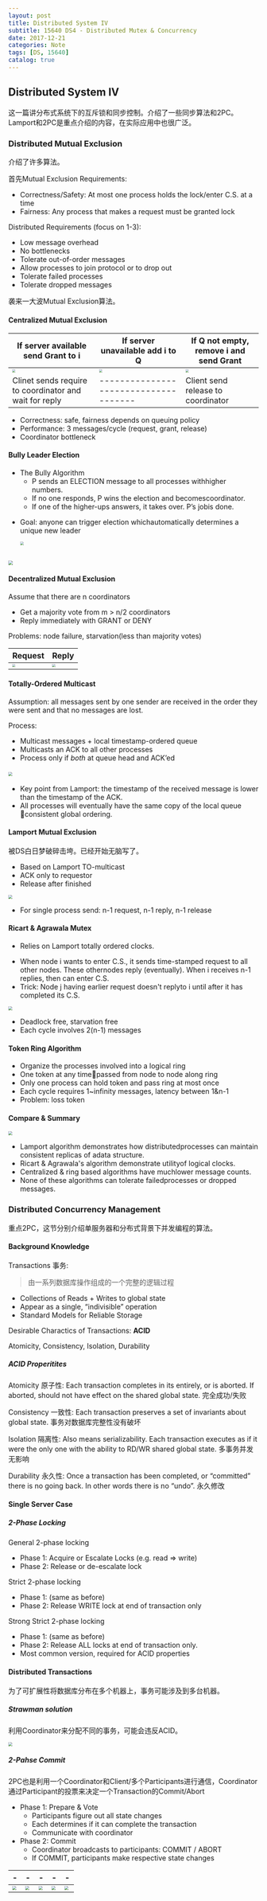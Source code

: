 ```yaml
---
layout: post
title: Distributed System IV
subtitle: 15640 DS4 - Distributed Mutex & Concurrency
date: 2017-12-21
categories: Note
tags: [DS, 15640]
catalog: true
---
```


## Distributed System IV

这一篇讲分布式系统下的互斥锁和同步控制。介绍了一些同步算法和2PC。Lamport和2PC是重点介绍的内容，在实际应用中也很广泛。

### Distributed Mutual Exclusion

介绍了许多算法。

首先Mutual Exclusion Requirements:

* Correctness/Safety: At most one process holds the lock/enter C.S. at a time
* Fairness: Any process that makes a request must be granted lock

Distributed Requirements (focus on 1-3):

* Low message overhead
* No bottlenecks
* Tolerate out-of-order messages
* Allow processes to join protocol or to drop out
* Tolerate failed processes
* Tolerate dropped messages

袭来一大波Mutual Exclusion算法。

#### Centralized Mutual Exclusion

<style>

table th:first-of-type {

    width: 100px;

}

</style>

| If server available send Grant to i      | If server unavailable add i to Q         | If Q not empty, remove i and send Grant  |
| ---------------------------------------- | ---------------------------------------- | ---------------------------------------- |
| <img src="https://raw.githubusercontent.com/YijiaJin/Plot/master/central1.png" style="zoom:40%"> | <img src="https://raw.githubusercontent.com/YijiaJin/Plot/master/central2.png" style="zoom:40%"> | <img src="https://raw.githubusercontent.com/YijiaJin/Plot/master/central3.png" style="zoom:40%"> |
| Clinet sends require to coordinator and wait for reply | -------------------------------------    | Client send release to coordinator       |

* Correctness: safe, fairness depends on queuing policy
* Performance: 3 messages/cycle (request, grant, release)
* Coordinator bottleneck

#### Bully Leader Election

* The Bully Algorithm
  * P sends an ELECTION message to all processes withhigher numbers.
  * If no one responds, P wins the election and becomescoordinator.
  * If one of the higher-ups answers, it takes over. P’s jobis done.

- Goal: anyone can trigger election whichautomatically determines a unique new leader

  <img src="https://raw.githubusercontent.com/YijiaJin/Plot/master/bully1.png" style="zoom:45%">

​				
<img src="https://raw.githubusercontent.com/YijiaJin/Plot/master/bully2.png" style="zoom:55%">

#### Decentralized Mutual Exclusion

Assume that there are n coordinators

* Get a majority vote from m > n/2 coordinators
* Reply immediately with GRANT or DENY

Problems: node failure, starvation(less than majority votes)

| Request                                  | Reply                                    |
| ---------------------------------------- | ---------------------------------------- |
| <img src="https://raw.githubusercontent.com/YijiaJin/Plot/master/decentral1.png" style="zoom:40%"> | <img src="https://raw.githubusercontent.com/YijiaJin/Plot/master/decentral2.png" style="zoom:40%"> |

#### Totally-Ordered Multicast

Assumption: all messages sent by one sender are received in the order they were sent and that no messages are lost.

Process:

* Multicast messages + local timestamp-ordered queue
* Multicasts an ACK to all other processes
* Process only if *both* at queue head and ACK’ed


<img src="https://raw.githubusercontent.com/YijiaJin/Plot/master/totally.png" style="zoom:50%">				
​			

- Key point from Lamport: the timestamp of the received message is lower than the timestamp of the ACK.
- All processes will eventually have the same copy of the local queue consistent global ordering.		

#### Lamport Mutual Exclusion

被DS白日梦破碎击垮。已经开始无脑写了。

* Based on Lamport TO-multicast
* ACK only to requestor
* Release after finished

<img src="https://raw.githubusercontent.com/YijiaJin/Plot/master/lampotmutex.png" style="zoom:50%">

* For single process send: n-1 request, n-1 reply, n-1 release

#### 	Ricart & Agrawala Mutex

* Relies on Lamport totally ordered clocks.

- When node i wants to enter C.S., it sends time-stamped request to all other nodes. These othernodes reply (eventually). When i receives n-1 replies, then can enter C.S.
- Trick: Node j having earlier request doesn't replyto i until after it has completed its C.S.

<img src="https://raw.githubusercontent.com/YijiaJin/Plot/master/ricard.png" style="zoom:50%">

* Deadlock free, starvation free
* Each cycle involves 2(n-1) messages

#### Token Ring Algorithm

- Organize the processes involved into a logical ring
- One token at any timepassed from node to node along ring
- Only one process can hold token and pass ring at most once
- Each cycle requires 1~infinity messages, latency between 1&n-1
- Problem: loss token				

#### Compare & Summary

<img src="https://raw.githubusercontent.com/YijiaJin/Plot/master/compare.png" style="zoom:50%">

* Lamport algorithm demonstrates how distributedprocesses can maintain consistent replicas of adata structure. 
* Ricart & Agrawala's algorithm demonstrate utilityof logical clocks. 
* Centralized & ring based algorithms have muchlower message counts. 
* None of these algorithms can tolerate failedprocesses or dropped messages.

### Distributed Concurrency Management

重点2PC，这节分别介绍单服务器和分布式背景下并发编程的算法。

#### Background Knowledge

Transactions 事务:

> 由一系列数据库操作组成的一个完整的逻辑过程

* Collections of Reads + Writes to global state
* Appear as a single, “indivisible” operation
* Standard Models for Reliable Storage

Desirable Charactics of Transactions: **ACID**

Atomicity, Consistency, Isolation, Durability

##### ACID Properitites

Atomicity 原子性: 	Each transaction completes in its entirely, or is aborted. If aborted, should not have effect on the shared global state. 完全成功/失败

Consistency 一致性: Each transaction preserves a set of invariants about global state. 事务对数据库完整性没有破坏

Isolation 隔离性: Also means serializability. Each transaction executes as if it were the only one with the ability to RD/WR shared global state. 多事务并发无影响

Durability 永久性: Once a transaction has been completed, or “committed” there is no going back. In other words there is no “undo”. 永久修改

#### Single Server Case

##### 2-Phase Locking

General 2-phase locking

* Phase 1: Acquire or Escalate Locks (e.g. read => write)
* Phase 2: Release or de-escalate lock

Strict 2-phase locking

* Phase 1: (same as before)
* Phase 2: Release WRITE lock at end of transaction only

Strong Strict 2-phase locking

* Phase 1: (same as before)
* Phase 2: Release ALL locks at end of transaction only.
* Most common version, required for ACID properties

#### Distributed Transactions

为了可扩展性将数据库分布在多个机器上，事务可能涉及到多台机器。

##### Strawman solution

利用Coordinator来分配不同的事务，可能会违反ACID。

<img src="https://raw.githubusercontent.com/YijiaJin/Plot/master/strawman.png" style="zoom:50%">

##### 2-Pahse Commit

2PC也是利用一个Coordinator和Client/多个Participants进行通信，Coordinator通过Participant的投票来决定一个Transaction的Commit/Abort

* Phase 1: Prepare & Vote
  * Participants figure out all state changes
  * Each determines if it can complete the transaction
  * Communicate with coordinator
* Phase 2: Commit
  * Coordinator broadcasts to participants: COMMIT / ABORT
  * If COMMIT, participants make respective state changes

| -                                        | -                                        | -                                        | -                                        | -                                        |
| ---------------------------------------- | ---------------------------------------- | ---------------------------------------- | ---------------------------------------- | ---------------------------------------- |
| <img src="https://raw.githubusercontent.com/YijiaJin/Plot/master/2pc1.png" style="zoom:50%"> | <img src="https://raw.githubusercontent.com/YijiaJin/Plot/master/2pc2.png" style="zoom:50%"> | <img src="https://raw.githubusercontent.com/YijiaJin/Plot/master/2pc3.png" style="zoom:50%"> | <img src="https://raw.githubusercontent.com/YijiaJin/Plot/master/2pc4.png" style="zoom:50%"> | <img src="https://raw.githubusercontent.com/YijiaJin/Plot/master/2pc5.png" style="zoom:50%"> |



​		
​			
​		
​	


​				
​			
​		
​	


​				
​			
​		
​	 


​				
​			
​		
​	


​					
​				
​			
​		
​	


​					
​				
​			
​		
​	



​	

​		
​	

​		
